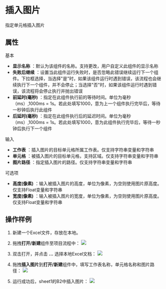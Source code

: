 # 插入图片

指定单元格插入图片

## 属性
基本
- **显示名称** ：默认为该组件的名称。支持更改，用户自定义此组件的显示名称
- **失败后继续** ：设置当此组件运行失败时，是否忽略此错误继续运行下一个组件。下拉框选择，当选择"是"时，如果该组件运行时遇到错误，该流程也会继续执行下一个组件，并不会停止；当选择"否"时，如果该组件运行时遇到错误，该流程将会停止执行并抛出错误
- **前延时(毫秒)** ：指定在此组件执行前的等待时间。单位为毫秒（ms）,1000ms = 1s。若此处填写1000，意为上一个组件执行完毕后，等待一秒钟后执行此组件
- **后延时(毫秒)** ：指定在此组件执行后的延迟时间。单位为毫秒（ms）,1000ms = 1s。若此处填写1000，意为此组件执行完毕后，等待一秒钟后执行下一个组件


输入

- **工作表** ：插入图片的目标单元格所属工作表。仅支持字符串变量和字符串
- **单元格** ：被插入图片的目标单元格，支持区域。仅支持字符串变量和字符串
- **图片路径** ：指定插入图片的路径。仅支持字符串变量和字符串

可选项

- **高度(像素)** ：输入被插入图片的高度，单位为像素，为空则使用图片原高度。仅支持Float变量和字符串
- **宽度(像素)** ：输入被插入图片的宽度，单位为像素，为空则使用图片原高度。仅支持Float变量和字符串

## 操作样例
1. 新建一个Excel文件，存放在本地。

2. 拖拽**打开/新建**组件至项目流程中：
![](https://docimages.blob.core.chinacloudapi.cn/images/Activities/OpenExcel1.png)

3. 双击打开，并点击 **...** 选择本地Excel文档：
![](https://docimages.blob.core.chinacloudapi.cn/images/Activities/OpenExcel2.png)

4. 拖拽**插入图片**到**打开/新建**组件中，填写工作表名称，单元格名称和图片路径：
![](https://docimages.blob.core.chinacloudapi.cn/images/Activities/InsertPic1.png)

5. 运行成功后，sheet1的B2中插入图片：
![](https://docimages.blob.core.chinacloudapi.cn/images/Activities/InsertPic2.png)